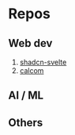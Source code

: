# Repos

## Web dev

1. [shadcn-svelte](https://github.com/huntabyte/shadcn-svelte)
2. [calcom](https://github.com/calcom/cal.com)

## AI / ML

## Others
